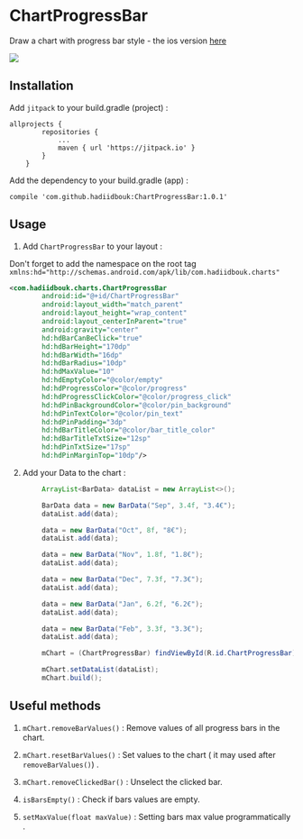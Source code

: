 # ChartProgressBar

Draw a chart with progress bar style - the ios version [here](https://github.com/hadiidbouk/ChartProgressBar-iOS)

![](https://i.imgur.com/bcb3jti.png)

## Installation

Add `jitpack` to your build.gradle (project) : 

```
allprojects {
		repositories {
			...
			maven { url 'https://jitpack.io' }
		}
	}
```

Add the dependency to your build.gradle (app) :

```
compile 'com.github.hadiidbouk:ChartProgressBar:1.0.1'
```

## Usage

1. Add `ChartProgressBar` to your layout :
	
Don't forget to add the namespace on the root tag ```xmlns:hd="http://schemas.android.com/apk/lib/com.hadiidbouk.charts"```
```xml
<com.hadiidbouk.charts.ChartProgressBar
		android:id="@+id/ChartProgressBar"
		android:layout_width="match_parent"
		android:layout_height="wrap_content"
		android:layout_centerInParent="true"
		android:gravity="center"
		hd:hdBarCanBeClick="true"
		hd:hdBarHeight="170dp"
		hd:hdBarWidth="16dp"
		hd:hdBarRadius="10dp"
		hd:hdMaxValue="10"
		hd:hdEmptyColor="@color/empty"
		hd:hdProgressColor="@color/progress"
		hd:hdProgressClickColor="@color/progress_click"
		hd:hdPinBackgroundColor="@color/pin_background"
		hd:hdPinTextColor="@color/pin_text"
		hd:hdPinPadding="3dp"
		hd:hdBarTitleColor="@color/bar_title_color"
		hd:hdBarTitleTxtSize="12sp"
		hd:hdPinTxtSize="17sp"
		hd:hdPinMarginTop="10dp"/>
```

2. Add your Data to the chart :

```java
		ArrayList<BarData> dataList = new ArrayList<>();

		BarData data = new BarData("Sep", 3.4f, "3.4€");
		dataList.add(data);

		data = new BarData("Oct", 8f, "8€");
		dataList.add(data);

		data = new BarData("Nov", 1.8f, "1.8€");
		dataList.add(data);

		data = new BarData("Dec", 7.3f, "7.3€");
		dataList.add(data);

		data = new BarData("Jan", 6.2f, "6.2€");
		dataList.add(data);

		data = new BarData("Feb", 3.3f, "3.3€");
		dataList.add(data);

		mChart = (ChartProgressBar) findViewById(R.id.ChartProgressBar);

		mChart.setDataList(dataList);
		mChart.build();
```

## Useful methods

1. `mChart.removeBarValues()` : Remove values of all progress bars in the chart.

2. `mChart.resetBarValues()` : Set values to the chart ( it may used after `removeBarValues()`) .

3. `mChart.removeClickedBar()` : Unselect the clicked bar.

4. `isBarsEmpty()` : Check if bars values are empty.

5. `setMaxValue(float maxValue)` : Setting bars max value programmatically .
